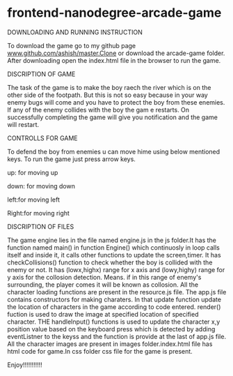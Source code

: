frontend-nanodegree-arcade-game
===============================

DOWNLOADING AND RUNNING INSTRUCTION

To download the game go to my github page www.github.com/ashish/master.Clone or download the arcade-game folder.
After downloading open the index.html file in the browser to run the game.




 DISCRIPTION OF GAME

The task of the game is to make the boy raech the river which is on the other side of the footpath.
But this is not so easy because in your way enemy bugs will come and you have to protect the boy from these enemies.
If any of the enemy collides with the boy the gam e restarts.
On successfully completing the game will give you notification and the game will restart.




 CONTROLLS FOR GAME 
 
To defend the boy from enemies u can move hime using below mentioned keys.
To run the game just press arrow keys.

up: for moving up

down: for moving down

left:for moving left

Right:for moving right



   


 DISCRIPTION OF FILES


The game engine lies in the file named engine.js in the js folder.It has the function named main() in function
Engine() which continuosly in loop calls itself and inside it, it calls other functions to update the screen,timer.
It has checkCollisions() function to check whether the boy is collided with the enemy or not.
It has (lowx,highx) range for x axis and (lowy,highy) range for y axis for the collosion detection. Means. if in this range of 
enemy's surrounding, the player comes it will be known as collosion.
All the character loading functions are present in the resource.js file.
The app.js file contains constructors for making charaters. In that update function update the location of characters in the game according to 
code entered. render() fuction is used to draw the image at specified location of specified character.
THE handleInput() functions is used to update the character x,y position value based on the keyboard press which is detected by adding 
eventListner to the keyss and the function is provide at the last of app.js file.
All the character images are present in images folder.index.html file has html code for game.In css folder css file for the game is present.

Enjoy!!!!!!!!!!!
